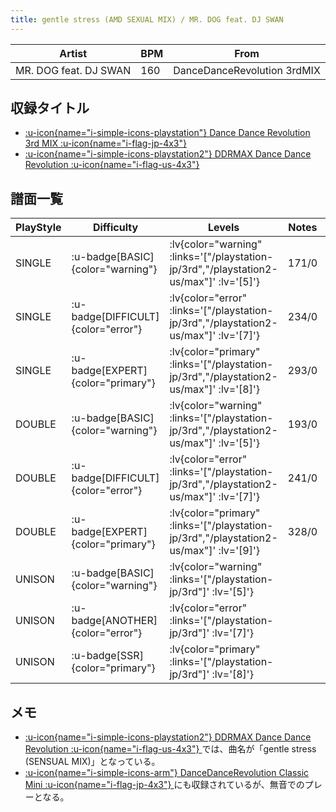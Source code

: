 ```yaml
---
title: gentle stress (AMD SEXUAL MIX) / MR. DOG feat. DJ SWAN
---
```


|Artist|BPM|From|
|------|---|----|
|MR. DOG feat. DJ SWAN|160|DanceDanceRevolution 3rdMIX|

## 収録タイトル

- [ :u-icon{name="i-simple-icons-playstation"} Dance Dance Revolution 3rd MIX :u-icon{name="i-flag-jp-4x3"} ](/playstation-jp/3rd)
- [ :u-icon{name="i-simple-icons-playstation2"} DDRMAX Dance Dance Revolution :u-icon{name="i-flag-us-4x3"} ](/playstation2-us/max)

## 譜面一覧

|PlayStyle|Difficulty|Levels|Notes|Movie|
|---------|----------|------|-----|-----|
|SINGLE| :u-badge[BASIC]{color="warning"} | :lv{color="warning" :links='["/playstation-jp/3rd","/playstation2-us/max"]' :lv='[5]'} |171/0||
|SINGLE| :u-badge[DIFFICULT]{color="error"} | :lv{color="error" :links='["/playstation-jp/3rd","/playstation2-us/max"]' :lv='[7]'} |234/0||
|SINGLE| :u-badge[EXPERT]{color="primary"} | :lv{color="primary" :links='["/playstation-jp/3rd","/playstation2-us/max"]' :lv='[8]'} |293/0||
|DOUBLE| :u-badge[BASIC]{color="warning"} | :lv{color="warning" :links='["/playstation-jp/3rd","/playstation2-us/max"]' :lv='[5]'} |193/0||
|DOUBLE| :u-badge[DIFFICULT]{color="error"} | :lv{color="error" :links='["/playstation-jp/3rd","/playstation2-us/max"]' :lv='[7]'} |241/0||
|DOUBLE| :u-badge[EXPERT]{color="primary"} | :lv{color="primary" :links='["/playstation-jp/3rd","/playstation2-us/max"]' :lv='[9]'} |328/0||
|UNISON| :u-badge[BASIC]{color="warning"} | :lv{color="warning" :links='["/playstation-jp/3rd"]' :lv='[5]'} |||
|UNISON| :u-badge[ANOTHER]{color="error"} | :lv{color="error" :links='["/playstation-jp/3rd"]' :lv='[7]'} |||
|UNISON| :u-badge[SSR]{color="primary"} | :lv{color="primary" :links='["/playstation-jp/3rd"]' :lv='[8]'} |||

## メモ

- [ :u-icon{name="i-simple-icons-playstation2"} DDRMAX Dance Dance Revolution :u-icon{name="i-flag-us-4x3"} ](/playstation2-us/max)では、曲名が「gentle stress (SENSUAL MIX)」となっている。
- [ :u-icon{name="i-simple-icons-arm"} DanceDanceRevolution Classic Mini :u-icon{name="i-flag-jp-4x3"} ](/other/classic-mini)にも収録されているが、無音でのプレーとなる。
